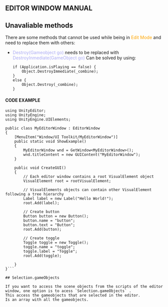 ## EDITOR WINDOW MANUAL 



## Unavaliable methods

There are some methods that cannot be used while being in <span style="color:orange;">Edit Mode</span> and need to replace them with others: 

* <span style="color:#ababf5;">Destroy(Gameobject go)</span> needs to be replaced with <span style="color:#ababf5;">DestroyInmediate(GameObject go)</span>
	Can be solved by using: 
	
	```CSHARP 
	if (Application.isPlaying == false) {  
	    Object.DestroyImmediate(_combine);  
	}
	else {  
	    Object.Destroy(_combine);  
	}
	```

#### CODE EXAMPLE 

```CSHARP 
using UnityEditor;
using UnityEngine;
using UnityEngine.UIElements;

public class MyEditorWindow : EditorWindow
{
    [MenuItem("Window/UI Toolkit/MyEditorWindow")]
    public static void ShowExample()
    {
        MyEditorWindow wnd = GetWindow<MyEditorWindow>();
        wnd.titleContent = new GUIContent("MyEditorWindow");
    }

    public void CreateGUI()
    {
        // Each editor window contains a root VisualElement object
        VisualElement root = rootVisualElement;

        // VisualElements objects can contain other VisualElement following a tree hierarchy
        Label label = new Label("Hello World!");
        root.Add(label);

        // Create button
        Button button = new Button();
        button.name = "button";
        button.text = "Button";
        root.Add(button);

        // Create toggle
        Toggle toggle = new Toggle();
        toggle.name = "toggle";
        toggle.label = "Toggle";
        root.Add(toggle);

    }
}```

## Selection.gameObjects

If you want to access the scene objects from the scripts of the editor window, one option is to acess `Selection.gameObjects` . 
This access the gameobjects that are selected in the editor. 
Is an array with all the gameobjects. 
